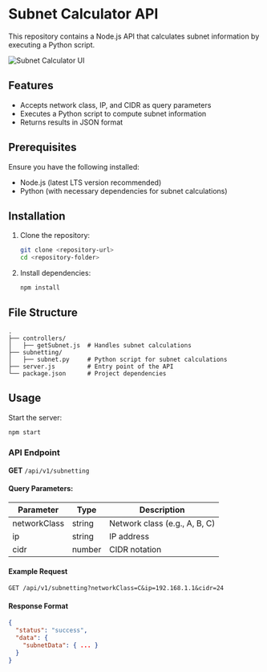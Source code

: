 # Subnet Calculator API

This repository contains a Node.js API that calculates subnet information by executing a Python script.

![Subnet Calculator UI](https://raw.githubusercontent.com/eriahte/rest-subnetting/main/public/screenshot.png)


## Features
- Accepts network class, IP, and CIDR as query parameters
- Executes a Python script to compute subnet information
- Returns results in JSON format

## Prerequisites
Ensure you have the following installed:
- Node.js (latest LTS version recommended)
- Python (with necessary dependencies for subnet calculations)

## Installation
1. Clone the repository:
   ```sh
   git clone <repository-url>
   cd <repository-folder>
   ```
2. Install dependencies:
   ```sh
   npm install
   ```

## File Structure
```
.
├── controllers/
│   ├── getSubnet.js  # Handles subnet calculations
├── subnetting/
│   ├── subnet.py     # Python script for subnet calculations
├── server.js         # Entry point of the API
└── package.json      # Project dependencies
```

## Usage
Start the server:
```sh
npm start
```

### API Endpoint
**GET** `/api/v1/subnetting`

#### Query Parameters:
| Parameter     | Type   | Description |
|--------------|--------|-------------|
| networkClass | string | Network class (e.g., A, B, C) |
| ip           | string | IP address |
| cidr         | number | CIDR notation |

#### Example Request
```
GET /api/v1/subnetting?networkClass=C&ip=192.168.1.1&cidr=24
```

#### Response Format
```json
{
  "status": "success",
  "data": {
    "subnetData": { ... }
  }
}
```

